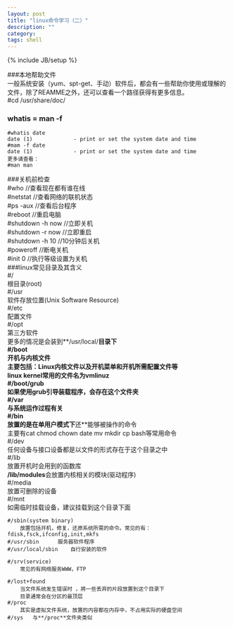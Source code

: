 ```yaml
---
layout: post
title: "linux命令学习（二）"
description: ""
category: 
tags: shell
---
```

{% include JB/setup %}


###本地帮助文件  
一般系统安装（yum、spt-get、手动）软件后，都会有一些帮助你使用或理解的文件，除了REAMME之外，还可以查看一个路径获得有更多信息。  
	#cd /usr/share/doc/  
### whatis = man -f  
	#whatis date  
	date (1)             - print or set the system date and time  
	#mam -f date  
	date (1)             - print or set the system date and time  
	更多请查看：  
	#man man  
###关机前检查  
	#who      //查看现在都有谁在线  
	#netstat  //查看网络的联机状态  
	#ps -aux  //查看后台程序  
	#reboot   //重启电脑  
	#shutdown -h now //立即关机  
	#shutdown -r now //立即重启  
	#shutdown -h 10  //10分钟后关机  
	#poweroff	        //断电关机  
	#init 0          //执行等级设置为关机  
###linux常见目录及其含义  
	#/  
		根目录(root)  
	#/usr  
		软件存放位置(Unix Software Resource)  
	#/etc  
		配置文件  
	#/opt  
		第三方软件  
		更多的情况是会装到**/usr/local/**目录下  
	#/boot  
		开机与内核文件  
		主要包括：Linux内核文件以及开机菜单和开机所需配置文件等  
		linux kernel常用的文件名为vmlinuz  
	#/boot/grub  
		如果使用grub引导装载程序，会存在这个文件夹  
	#/var  
		与系统运作过程有关  
	#/bin  
		放置的是在单用户模式下**还**能够被操作的命令  
		主要有cat chmod chown date mv mkdir cp bash等常用命令   
	#/dev  
		任何设备与接口设备都是以文件的形式存在于这个目录之中  
	#/lib  
		放置开机时会用到的函数库  
		**/lib/modules**会放置内核相关的模块(驱动程序)  
	#/media  
		放置可删除的设备  
	#/mnt  
		如需临时挂载设备，建议挂载到这个目录下面  

	#/sbin(system binary)  
		放置包括开机，修复，还原系统所需的命令。常见的有：fdisk,fsck,ifconfig,init,mkfs  
	#/usr/sbin  	服务器软件程序  
	#/usr/local/sbin  	自行安装的软件  
	
	#/srv(service)  
		常见的有网络服务WWW，FTP  
	
	#/lost+found  
		当文件系统发生错误时 ，將一些丢弃的片段放置到这个目录下  
		目录通常会在分区的最顶层  
	#/proc  
		其实是虚拟文件系统，放置的内容都在内存中，不占用实际的硬盘空间  
	#/sys  	与**/proc**文件夹类似  




